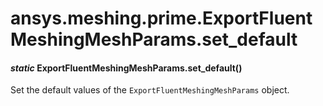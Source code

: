 # ansys.meshing.prime.ExportFluentMeshingMeshParams.set_default



#### *static* ExportFluentMeshingMeshParams.set_default()

Set the default values of the `ExportFluentMeshingMeshParams` object.

<!-- !! processed by numpydoc !! -->
